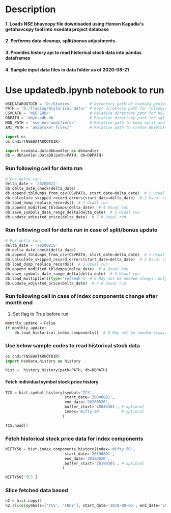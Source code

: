 # Description
#### 1. Loads NSE bhavcopy file downloaded using Hemen Kapadia's getbhavcopy tool into nsedata project database
#### 2. Performs data cleanup, split/bonus adjustments
#### 3. Provides history api to read historical stock data into pandas dataframes
#### 4. Sample input data files in data folder as of 2020-08-21

# Use updatedb.ipynb notebook to run


```python
NSEDATAROOTDIR = 'D:/Studies'        # Directory path of nsedata project folder
PATH = 'D:/Trading/Historical Data/' # Root directory path for following directories
CSVPATH = 'NSE EOD/'                 # Relative directory path for NSE bhavcopy historical files
DBPATH = 'db/nsedb.db'               # Relative directory path for sqlite database to store data
MOD_PATH = 'nse_eod_modifiers/'      # Relative path to keep split and other data downloaded from NSE website
AMI_PATH = 'amibroker_files/'        # Relative path to create Amibroker files - Not tested
```


```python
import os
os.chdir(NSEDATAROOTDIR)
```


```python
import nsedata.datadbhandler as dbhandler
db = dbhandler.DataDB(path=PATH, db=DBPATH)
```

### Run following cell for delta run


```python
# For delta run:
delta_date = '20200821'
db.delta_date_check(delta_date)
db.append_tbldumps_from_csv(CSVPATH, start_date=delta_date)  # 1 Usual run
db.calculate_skipped_record_errors(start_date=delta_date)  # 2 Usual run
db.load_dump_replace_records()  # 3 Usual run
db.append_modified_tbldumps(delta_date)  # 4 Usual run
db.save_symbols_date_range_delta(delta_date)  # 5 Usual run
db.update_adjusted_price(delta_date)  # 7 # Usual run
```

### Run following cell for delta run in case of split/bonus update


```python
# For delta run:
delta_date = '20200815'
db.delta_date_check(delta_date)
db.append_tbldumps_from_csv(CSVPATH, start_date=delta_date)  # 1 Usual run
db.calculate_skipped_record_errors(start_date=delta_date)  # 2 Usual run
db.load_dump_replace_records()  # 3 Usual run
db.append_modified_tbldumps(delta_date)  # 4 Usual run
db.save_symbols_date_range_delta(delta_date)  # 5 Usual run
db.load_multipliers(type='refresh')  # 6 May not be needed always, only on corporate actions
db.update_adjusted_price(delta_date)  # 7 # Usual run
```

### Run following cell in case of index components change after month end
1. Set flag to True before run


```python
monthly_update = False
if monthly_update:
    db.load_historical_index_components()  # 8 May not be needed always, after month-end
```

### Use below sample codes to read historical stock data


```python
os.chdir(NSEDATAROOTDIR)
import nsedata.history as history

hist =  history.History(path=PATH, db=DBPATH)
```

#### Fetch individual symbol stock price history


```python
TCS = hist.symbol_history(symbol='TCS',
                          start_date='20040801',
                          end_date='20200820',
                          buffer_start='20040301', # optional
                          index='Nifty 50'         # optional
                         )
```


```python
TCS.head()
```

### Fetch historical stock price data for index components


```python
NIFTY50 = hist.index_components_history(index='Nifty 50',
                          start_date='20190801',
                          end_date='20190820',
                          buffer_start='20190301', # optional
                         )
```


```python
NIFTY50['TCS']
```

### Slice fetched data based


```python
h2 = hist.copy()
h2.slice(symbols=['TCS', 'INFY'], start_date='2019-08-06', end_date='2019-08-09')
```
